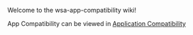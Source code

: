 Welcome to the wsa-app-compatibility wiki!

App Compatibility can be viewed in [Application Compatibility](https://github.com/riverar/wsa-app-compatibility/wiki/Application-Compatibility)